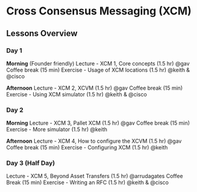 # Cross Consensus Messaging (XCM)

## Lessons Overview

### Day 1

**Morning** (Founder friendly)
Lecture - XCM 1, Core concepts (1.5 hr) @gav
Coffee break (15 min)
Exercise - Usage of XCM locations (1.5 hr) @keith & @cisco

**Afternoon**
Lecture - XCM 2, XCVM (1.5 hr) @gav
Coffee break (15 min)
Exercise - Using XCM simulator (1.5 hr) @keith & @cisco

### Day 2

**Morning**
Lecture - XCM 3, Pallet XCM (1.5 hr) @gav
Coffee break (15 min)
Exercise - More simulator (1.5 hr) @keith

**Afternoon**
Lecture - XCM 4, How to configure the XCVM (1.5 hr) @gav
Coffee break (15 min)
Exercise - Configuring XCM (1.5 hr) @keith

### Day 3 (Half Day)

Lecture - XCM 5, Beyond Asset Transfers (1.5 hr) @arrudagates
Coffee Break (15 min)
Exercise - Writing an RFC (1.5 hr) @keith & @cisco
